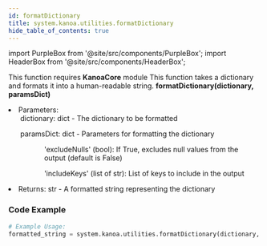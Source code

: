 ```yaml
---
id: formatDictionary
title: system.kanoa.utilities.formatDictionary
hide_table_of_contents: true
---
```


import PurpleBox from '@site/src/components/PurpleBox';
import HeaderBox from '@site/src/components/HeaderBox';

<PurpleBox>This function requires <b>KanoaCore</b> module</PurpleBox>
<HeaderBox header="Description">
    This function takes a dictionary and formats it into a human-readable string.
</HeaderBox>
<HeaderBox header="Syntax">
    <b>formatDictionary(dictionary, paramsDict)</b>
    <li>Parameters:<br />
        <ul>dictionary: dict - The dictionary to be formatted</ul>
        <ul>paramsDict: dict - Parameters for formatting the dictionary
            <ul>
                <ul></ul>
                <ul>'excludeNulls' (bool): If True, excludes null values from the output (default is False)</ul>
                <ul>'includeKeys' (list of str): List of keys to include in the output</ul>
            </ul>
        </ul>
    </li>
    <li>Returns: str - A formatted string representing the dictionary</li>
</HeaderBox>

### Code Example

```python
# Example Usage:
formatted_string = system.kanoa.utilities.formatDictionary(dictionary, paramsDict)

